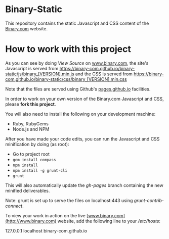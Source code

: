 Binary-Static
=============

This repository contains the static Javascript and CSS content of the [Binary.com](http://www.binary.com) website.

How to work with this project
=============================

As you can see by doing *View Source* on www.binary.com, the site's Javascript is served from https://binary-com.github.io/binary-static/js/binary_[VERSION].min.js and the CSS is served from https://binary-com.github.io/binary-static/css/binary_[VERSION].min.css

Note that the files are served using Github's [pages.github.io](https://pages.github.com/) facilities.

In order to work on your own version of the Binary.com Javascript and CSS, please **fork this project**.

You will also need to install the following on your development machine:

- Ruby, RubyGems
- Node.js and NPM

After you have made your code edits, you can run the Javascript and CSS minification by doing (as root):

- Go to project root
- `gem install compass`
- `npm install`
- `npm install -g grunt-cli`
- `grunt`

This will also automatically update the *gh-pages* branch containing the new minified deliverables.

Note: grunt is set up to serve the files on localhost:443 using *grunt-contrib-connect*.

To view your work in action on the live [www.binary.com](http://www.binary.com) website, add the following line to your */etc/hosts*:

127.0.0.1 localhost binary-com.github.io



